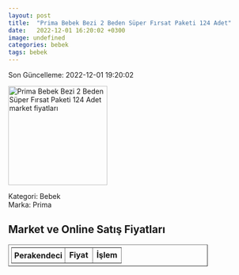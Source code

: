```yaml
---
layout: post
title:  "Prima Bebek Bezi 2 Beden Süper Fırsat Paketi 124 Adet"
date:   2022-12-01 16:20:02 +0300
image: undefined
categories: bebek
tags: bebek
---
```


Son Güncelleme: 2022-12-01 19:20:02

<img src="undefined" width="200" alt="Prima Bebek Bezi 2 Beden Süper Fırsat Paketi 124 Adet market fiyatları" />

Kategori: Bebek
<br />
Marka: Prima

<h2>Market ve Online Satış Fiyatları</h2>

<table border="1" style="padding: 5px;width:80%;">
  <tr>
    <td style="padding: 5px;"><strong>Perakendeci</strong></td>
    <td><strong>Fiyat</strong></td>
    <td><strong>İşlem</strong></td>
  </tr>
  
</table>
